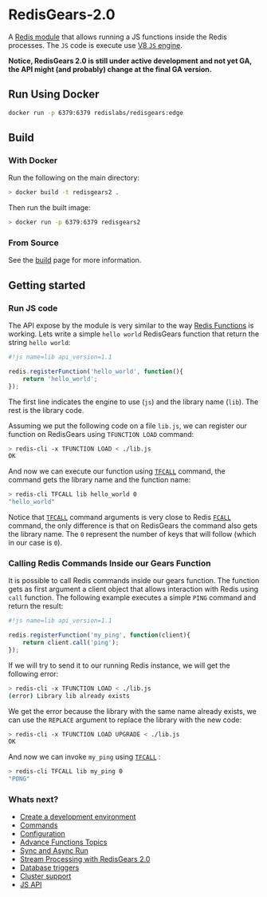 # RedisGears-2.0

A [Redis module](https://redis.io/docs/modules/) that allows running a JS functions inside the Redis processes. The `JS` code is execute use [V8 `JS` engine](https://v8.dev/).

**Notice, RedisGears 2.0 is still under active development and not yet GA, the API might (and probably) change at the final GA version.**

## Run Using Docker

```bash
docker run -p 6379:6379 redislabs/redisgears:edge
```

## Build

### With Docker

Run the following on the main directory:
```bash
> docker build -t redisgears2 .
```

Then run the built image:
```bash
> docker run -p 6379:6379 redisgears2
```

### From Source

See the [build](docs/build_instructions.md) page for more information.

## Getting started

### Run JS code
The API expose by the module is very similar to the way [Redis Functions](https://redis.io/docs/manual/programmability/functions-intro/) is working. Lets write a simple `hello world` RedisGears function that return the string `hello world`:
```js
#!js name=lib api_version=1.1

redis.registerFunction('hello_world', function(){
    return 'hello_world';
});
```
The first line indicates the engine to use (`js`) and the library name (`lib`). The rest is the library code.


Assuming we put the following code on a file `lib.js`, we can register our function on RedisGears using `TFUNCTION LOAD` command:

```bash
> redis-cli -x TFUNCTION LOAD < ./lib.js
OK
```

And now we can execute our function using [`TFCALL`](docs/commands.md#rgfcal) command, the command gets the library name and the function name:

```bash
> redis-cli TFCALL lib hello_world 0
"hello_world"
```

Notice that [`TFCALL`](docs/commands.md#rgfcal) command arguments is very close to Redis [`FCALL`](https://redis.io/commands/fcall/) command, the only difference is that on RedisGears the command also gets the library name. The `0` represent the number of keys that will follow (which in our case is `0`).

### Calling Redis Commands Inside our Gears Function

It is possible to call Redis commands inside our gears function. The function gets as first argument a client object that allows interaction with Redis using `call` function. The following example executes a simple `PING` command and return the result:

```js
#!js name=lib api_version=1.1

redis.registerFunction('my_ping', function(client){
    return client.call('ping');
});
```

If we will try to send it to our running Redis instance, we will get the following error:
```bash
> redis-cli -x TFUNCTION LOAD < ./lib.js
(error) Library lib already exists
```

We get the error because the library with the same name already exists, we can use the `REPLACE` argument to replace the library with the new code:
```bash
> redis-cli -x TFUNCTION LOAD UPGRADE < ./lib.js
OK
```

And now we can invoke `my_ping` using [`TFCALL`](docs/commands.md#rgfcal) :
```bash
> redis-cli TFCALL lib my_ping 0
"PONG"
```

### Whats next?

* [Create a development environment](docs/create_development_environment.md)
* [Commands](docs/commands.md)
* [Configuration](docs/configuration.md)
* [Advance Functions Topics](docs/function_advance_topics.md)
* [Sync and Async Run](docs/sync_and_async_run.md)
* [Stream Processing with RedisGears 2.0](docs/stream_processing.md)
* [Database triggers](docs/databse_triggers.md)
* [Cluster support](docs/cluster_support.md)
* [JS API](docs/js_api.md)
